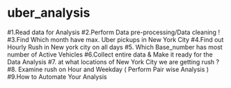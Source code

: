 # uber_analysis
#1.Read data for Analysis
#2.Perform Data pre-processing/Data cleaning !
#3.Find Which month have max. Uber pickups in New York City
#4.Find out Hourly Rush in New york city on all days
#5. Which Base_number has most number of Active Vehicles
#6.Collect entire data & Make it ready for the Data Analysis
#7. at what locations of New York City we are getting rush ?
#8. Examine rush on Hour and Weekday ( Perform Pair wise Analysis )
#9.How to Automate Your Analysis
